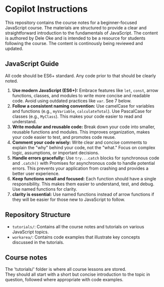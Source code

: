 # Copilot Instructions

This repository contains the course notes for a beginner-focused JavaScript course. The materials are structured to provide a clear and straightforward introduction to the fundamentals of JavaScript. The content is authored by Dele Oke and is intended to be a resource for students following the course.
The content is continously being reviewed and updated.

## JavaScript Guide
All code should be ES6+ standard. Any code prior to that should be clearly noted.

1.  **Use modern JavaScript (ES6+):** Embrace features like `let`, `const`, arrow functions, classes, and modules to write more concise and readable code. Avoid using outdated practices like `var`. See 7 below.
2.  **Follow a consistent naming convention:** Use camelCase for variables and functions (e.g., `myVariable`, `calculateTotal`). Use PascalCase for classes (e.g., `MyClass`). This makes your code easier to read and understand.
3.  **Write modular and reusable code:** Break down your code into smaller, reusable functions and modules. This improves organization, makes your code easier to test, and promotes code reuse.
4.  **Comment your code wisely:** Write clear and concise comments to explain the "why" behind your code, not the "what." Focus on complex logic, assumptions, or important decisions.
5.  **Handle errors gracefully:** Use `try...catch` blocks for synchronous code and `.catch()` with Promises for asynchronous code to handle potential errors. This prevents your application from crashing and provides a better user experience.
6.  **Keep functions small and focused:** Each function should have a single responsibility. This makes them easier to understand, test, and debug. Use named functions for clarity.
7.  **clarity is essential:** Use named functions instead of arrow functions if they will be easier for those new to JavaScript to follow.

## Repository Structure
- `tutorials/`: Contains all the course notes and tutorials on various JavaScript topics.
- `workarea/`: Contains code examples that illustrate key concepts discussed in the tutorials.

## Course notes
The 'tutorials/' folder is where all course lessons are stored.  
They should all start with a short but concise introduction to the topic in question, followed where appropriate with code examples.